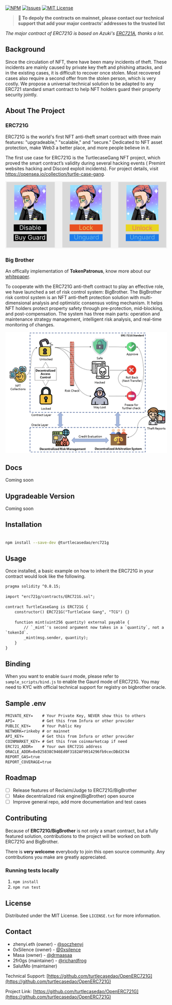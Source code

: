[![NPM][npm-shield]][npm-url]
[![Issues][issues-shield]][issues-url]
[![MIT License][license-shield]][license-url]
<!-- OTHER BADGES -->
<!-- [![Contributors][contributors-shield]][contributors-url] -->
<!-- [![Forks][forks-shield]][forks-url] -->
<!-- [![Stargazers][stars-shield]][stars-url] -->
<!-- [![Docs][docs-shield]][docs-url] -->
<!-- [![Coverage][coverage-shield]][coverage-url] -->

<!-- ANNOUNCEMENT -->

> **📢 To depoly the contracts on mainnet, please contact our technical support that add your major contracts' addresses to the trusted list**

_The major contract of ERC721G is based on Azuki's [ERC721A](https://github.com/chiru-labs/ERC721A), thanks a lot._

## Background

Since the circulation of NFT, there have been many incidents of theft. These incidents are mainly caused by private key theft and phishing attacks, and in the existing cases, it is difficult to recover once stolen. Most recovered cases also require a second offer from the stolen person, which is very costly. We propose a universal technical solution to be adapted to any ERC721 standard smart contract to help NFT holders guard their property security jointly.

<!-- ABOUT THE PROJECT -->

## About The Project
### ERC721G

ERC721G is the world's first NFT anti-theft smart contract with three main features: "upgradeable," "scalable," and "secure." Dedicated to NFT asset protection, make Web3 a better place, and more people believe in it.

The first use case for ERC721G is the TurtlecaseGang NFT project, which proved the smart contract’s validity during several hacking events ( Premint websites hacking and Discord exploit incidents). For project details, visit https://opensea.io/collection/turtle-case-gang.

![Lock/Unlock UI of ERC721G](./image/turtlecase_guard.png)

### Big Brother

An offically implementation of **TokenPatronus**, know more about our [whitepaper](https://arxiv.org/abs/2208.05168).

To cooperate with the ERC721G anti-theft contract to play an effective role, we have launched a set of risk control system: BigBrother. The BigBrother risk control system is an NFT anti-theft protection solution with multi-dimensional analysis and optimistic consensus voting mechanism. It helps NFT holders protect property safety through pre-protection, mid-blocking, and post-compensation. The system has three main parts: operation and maintenance strategy management, intelligent risk analysis, and real-time monitoring of changes.

![Workflow of Big Brother](./image/procedure.png)

<!-- Docs -->

## Docs

Coming soon

<!-- Upgradeable Version -->

## Upgradeable Version

Coming soon

<!-- Installation -->

## Installation

```sh

npm install --save-dev @turtlecasedao/erc721g

```

<!-- USAGE EXAMPLES -->

## Usage

Once installed, a basic example on how to inherit the ERC721G in your contract would look like the following. 

```solidity
pragma solidity ^0.8.15;

import "erc721g/contracts/ERC721G.sol";

contract TurtleCaseGang is ERC721G {
    constructor() ERC721G("TurtleCase Gang", "TCG") {}

    function mint(uint256 quantity) external payable {
        // `_mint`'s second argument now takes in a `quantity`, not a `tokenId`.
        _mint(msg.sender, quantity);
    }
}
```

## Binding

When you want to enable `Guard` mode, please refer to `sample_scripts/bind.js` to enable the Gaurd mode of ERC721G. You may need to KYC with official technical support for registry on bigbrother oracle.

## Sample .env

```
PRIVATE_KEY=    # Your Private Key, NEVER show this to others
API=            # Get this from Infura or other provider
PUBLIC_KEY=     # Your Public Key
NETWORK=rinkeby # or mainnet
API_KEY=        # Get this from Infura or other provider
COINMARKET_KEY= # Get this from coinmarketcap if need
ERC721_ADDR=    # Your own ERC721G address
ORACLE_ADDR=0x025838C946Ed0F3182AF9914296fb9cecDBd2C94
REPORT_GAS=true
REPORT_COVERAGE=true
```

<!-- ROADMAP -->

## Roadmap

- [ ] Release features of Reclaim/Judge to ERC721G/BigBrother
- [ ] Make decentrialized risk engine(BigBrother) open source
- [ ] Improve general repo, add more documentation and test cases

<!-- CONTRIBUTING -->

## Contributing

Because of **ERC721G/BigBrother** is not only a smart contract, but a fully featured solution, contributions to the project will be worked on both ERC721G and BigBrother. 

There is **very welcome** everybody to join this open source community. Any contributions you make are greatly appreciated.

<!-- ROADMAP -->

### Running tests locally

1. `npm install`
2. `npm run test`

<!-- LICENSE -->

## License

Distributed under the MIT License. See `LICENSE.txt` for more information.

<!-- CONTACT -->

## Contact

- zhenyi.eth (owner) - [@soczhenyi](https://twitter.com/soczhenyi)
- 0xSilence (owner) - [@0xsilence](https://twitter.com/0xsilence)
- Masa (owner) - [@drmaasaa](https://twitter.com/drmaasaa)
- 2fr0gs (maintainer) - [@richardfrog](https://twitter.com/richardfrog)
- SalutMo (maintainer)

Technical Support: [https://github.com/turtlecasedao/OpenERC721G](https://github.com/turtlecasedao/OpenERC721G)

Project Link: [https://github.com/turtlecasedao/OpenERC721G](https://github.com/turtlecasedao/OpenERC721G)

[license-shield]: https://img.shields.io/badge/License-MIT-green.svg?style=for-the-badge
[license-url]: https://github.com/turtlecasedao/OpenERC721G/blob/main/LICENSE
[npm-shield]: https://img.shields.io/npm/v/@turtlecasedao/erc721g.svg?style=for-the-badge
[npm-url]: https://www.npmjs.com/package/@turtlecasedao/erc721g
[issues-shield]: https://img.shields.io/github/issues/turtlecasedao/OpenERC721G.svg?style=for-the-badge
[issues-url]: https://github.com/turtlecasedao/OpenERC721G/issues